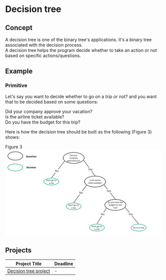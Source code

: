 # Decision tree  

## Concept  
A decision tree is one of the binary tree's applications. it's a binary tree associated with the decision process.    
A decision tree helps the program decide whether to take an action or not based on specific actions/questions.   
  
  
## Example   

### Primitive  
   
Let's say you want to decide whether to go on a trip or not? and you want that to be decided based on some questions:  
  
Did your company approve your vacation?   
Is the airline ticket available?   
Do you have the budget for this trip?   
   
Here is how the decision tree should be built as the following (Figure 3) shows:  
  
Figure 3     
<img width="910" alt="Introduction to Decision tree-01" src="https://github.com/SAFCSP-Team/data-structures-and-algorithms-bootcamp/blob/main/data-structures-and-algorithms-101/02-data-structures/05-tree/images/Decision-Tree-Example.jpg">


## Projects  

Project Title | Deadline |
|:-----------:|:-------------|
|[Decision tree project](https://github.com/SAFCSP-Team/decision-tree-project) | - | 


